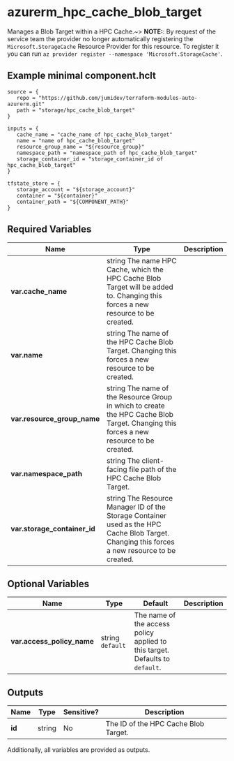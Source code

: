 # azurerm_hpc_cache_blob_target

Manages a Blob Target within a HPC Cache.~> **NOTE:**: By request of the service team the provider no longer automatically registering the `Microsoft.StorageCache` Resource Provider for this resource. To register it you can run `az provider register --namespace 'Microsoft.StorageCache'`.

## Example minimal component.hclt

```hcl
source = {
   repo = "https://github.com/jumidev/terraform-modules-auto-azurerm.git" 
   path = "storage/hpc_cache_blob_target" 
}

inputs = {
   cache_name = "cache_name of hpc_cache_blob_target" 
   name = "name of hpc_cache_blob_target" 
   resource_group_name = "${resource_group}" 
   namespace_path = "namespace_path of hpc_cache_blob_target" 
   storage_container_id = "storage_container_id of hpc_cache_blob_target" 
}

tfstate_store = {
   storage_account = "${storage_account}" 
   container = "${container}" 
   container_path = "${COMPONENT_PATH}" 
}

```

## Required Variables

| Name | Type |  Description |
| ---- | --------- |  ----------- |
| **var.cache_name** | string  The name HPC Cache, which the HPC Cache Blob Target will be added to. Changing this forces a new resource to be created. | 
| **var.name** | string  The name of the HPC Cache Blob Target. Changing this forces a new resource to be created. | 
| **var.resource_group_name** | string  The name of the Resource Group in which to create the HPC Cache Blob Target. Changing this forces a new resource to be created. | 
| **var.namespace_path** | string  The client-facing file path of the HPC Cache Blob Target. | 
| **var.storage_container_id** | string  The Resource Manager ID of the Storage Container used as the HPC Cache Blob Target. Changing this forces a new resource to be created. | 

## Optional Variables

| Name | Type |  Default  |  Description |
| ---- | --------- |  ----------- | ----------- |
| **var.access_policy_name** | string  `default`  |  The name of the access policy applied to this target. Defaults to `default`. | 



## Outputs

| Name | Type | Sensitive? | Description |
| ---- | ---- | --------- | --------- |
| **id** | string | No  | The ID of the HPC Cache Blob Target. | 

Additionally, all variables are provided as outputs.
